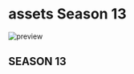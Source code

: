 # assets Season 13

<img alt="preview" src="https://pbs.twimg.com/media/EapinbBUYAAe0-n?format=jpg&name=large"/>


## SEASON 13









